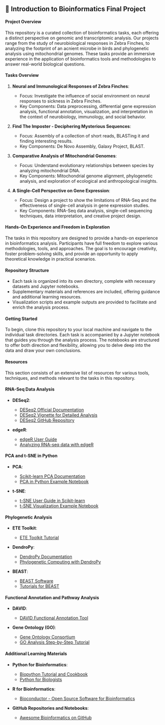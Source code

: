## 🧬 Introduction to Bioinformatics Final Project

#### Project Overview

This repository is a curated collection of bioinformatics tasks, each offering a distinct perspective on genomic and transcriptomic analysis. Our projects range from the study of neurobiological responses in Zebra Finches, to analyzing the footprint of an acnient microbe in birds and phylogenetic analysis using mitochondrial genomes. These tasks provide an immersive experience in the application of bioinformatics tools and methodologies to answer real-world biological questions.

#### Tasks Overview

1. **Neural and Immunological Responses of Zebra Finches**:
   - Focus: Investigate the influence of social environment on neural responses to sickness in Zebra Finches.
   - Key Components: Data preprocessing, differential gene expression analysis, functional annotation, visualization, and interpretation in the context of neurobiology, immunology, and social behavior.

2. **Find The Imposter - Deciphering Mysterious Sequences**:
   - Focus: Assembly of a collection of short reads, BLASTing it and finding interesting results.
   - Key Components: De Novo Assembly, Galaxy Project, BLAST.

3. **Comparative Analysis of Mitochondrial Genomes**:
   - Focus: Understand evolutionary relationships between species by analyzing mitochondrial DNA.
   - Key Components: Mitochondrial genome alignment, phylogenetic analysis, and exploration of ecological and anthropological insights.

4. **A Single-Cell Perspective on Gene Expression**:
   - Focus: Design a project to show the limitations of RNA-Seq and the effectiveness of single-cell analysis in gene expression studies.
   - Key Components: RNA-Seq data analysis, single-cell sequencing techniques, data interpretation, and creative project design.

#### Hands-On Experience and Freedom in Exploration

The tasks in this repository are designed to provide a hands-on experience in bioinformatics analysis. Participants have full freedom to explore various methodologies, tools, and approaches. The goal is to encourage creativity, foster problem-solving skills, and provide an opportunity to apply theoretical knowledge in practical scenarios.

#### Repository Structure

- Each task is organized into its own directory, complete with necessary datasets and Jupyter notebooks.
- Supplementary materials and references are included, offering guidance and additional learning resources.
- Visualization scripts and example outputs are provided to facilitate and enrich the analysis process.

#### Getting Started

To begin, clone this repository to your local machine and navigate to the individual task directories. Each task is accompanied by a Jupyter notebook that guides you through the analysis process. The notebooks are structured to offer both direction and flexibility, allowing you to delve deep into the data and draw your own conclusions.

#### Resources

This section consists of an extensive list of resources for various tools, techniques, and methods relevant to the tasks in this repository.

#### RNA-Seq Data Analysis

- **DESeq2**:
  - [DESeq2 Official Documentation](https://bioconductor.org/packages/release/bioc/html/DESeq2.html)
  - [DESeq2 Vignette for Detailed Analysis](https://bioconductor.org/packages/release/bioc/vignettes/DESeq2/inst/doc/DESeq2.html)
  - [DESeq2 GitHub Repository](https://github.com/mikelove/DESeq2)

- **edgeR**:
  - [edgeR User Guide](https://bioconductor.org/packages/release/bioc/vignettes/edgeR/inst/doc/edgeRUsersGuide.pdf)
  - [Analyzing RNA-seq data with edgeR](https://f1000research.com/articles/5-1438)

#### PCA and t-SNE in Python

- **PCA**:
  - [Scikit-learn PCA Documentation](https://scikit-learn.org/stable/modules/generated/sklearn.decomposition.PCA.html)
  - [PCA in Python Example Notebook](https://github.com/dataprofessor/code/blob/master/python/PCA_analysis.ipynb)

- **t-SNE**:
  - [t-SNE User Guide in Scikit-learn](https://scikit-learn.org/stable/modules/generated/sklearn.manifold.TSNE.html)
  - [t-SNE Visualization Example Notebook](https://github.com/oreillymedia/t-SNE-tutorial)

#### Phylogenetic Analysis

- **ETE Toolkit**:
  - [ETE Toolkit Tutorial](http://etetoolkit.org/docs/latest/tutorial/tutorial_phylogeny.html)

- **DendroPy**:
  - [DendroPy Documentation](https://dendropy.org/)
  - [Phylogenetic Computing with DendroPy](https://academic.oup.com/sysbio/article/59/3/339/1702852)

- **BEAST**:
  - [BEAST Software](https://www.beast2.org/)
  - [Tutorials for BEAST](https://taming-the-beast.org/tutorials/)

#### Functional Annotation and Pathway Analysis

- **DAVID**:
  - [DAVID Functional Annotation Tool](https://david.ncifcrf.gov/)

- **Gene Ontology (GO)**:
  - [Gene Ontology Consortium](http://geneontology.org/)
  - [GO Analysis Step-by-Step Tutorial](https://www.bioconductor.org/help/course-materials/2011/CSAMA/labs/lab02-GOanalysis/GOanalysis.pdf)

#### Additional Learning Materials

- **Python for Bioinformatics**:
  - [Biopython Tutorial and Cookbook](https://biopython.org/DIST/docs/tutorial/Tutorial.html)
  - [Python for Biologists](https://pythonforbiologists.com/)

- **R for Bioinformatics**:
  - [Bioconductor - Open Source Software for Bioinformatics](https://www.bioconductor.org/)

- **GitHub Repositories and Notebooks**:
  - [Awesome Bioinformatics on GitHub](https://github.com/danielecook/Awesome-Bioinformatics)
